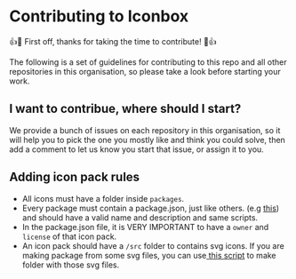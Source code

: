 # Contributing to Iconbox

:+1::tada: First off, thanks for taking the time to contribute! :tada::+1:

The following is a set of guidelines for contributing to this repo and all other repositories in this organisation, so please take a look before starting your work.


## I want to contribue, where should I start?
We provide a bunch of issues on each repository in this organisation, so it will help you to pick the one you mostly like and 
think you could solve, then add a comment to let us know you start that issue, or assign it to you.

## Adding icon pack rules 

- All icons must have a folder inside `packages`.
- Every package must contain a package.json, just like others. (e.g [this](https://github.com/iconsbox/icons/blob/master/packages/Eid/package.json)) and should have a valid name and description and same scripts. 
- In the package.json file, it is VERY IMPORTANT to have a `owner` and `license` of that icon pack.
- An icon pack should have a `/src` folder to contains svg icons. If you are making package from some svg files, you can use[ this script](https://github.com/iconsbox/icons/blob/master/scripts/icons/makeFolderWithFileName.js) to make folder with those svg files.
